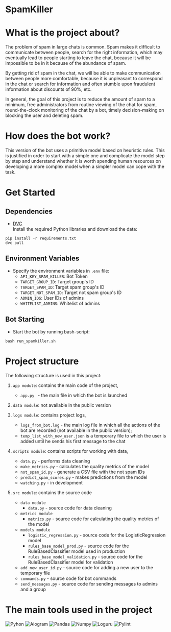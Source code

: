 # SpamKiller


# What is the project about?
The problem of spam in large chats is common. Spam makes it difficult to communicate between people, search for the right information, which may eventually lead to people starting to leave the chat, because it will be impossible to be in it because of the abundance of spam.

By getting rid of spam in the chat, we will be able to make communication between people more comfortable, because it is unpleasant to correspond in the chat or search for information and often stumble upon fraudulent information about discounts of 90%, etc.

In general, the goal of this project is to reduce the amount of spam to a minimum, free administrators from routine viewing of the chat for spam, round-the-clock monitoring of the chat by a bot, timely decision-making on blocking the user and deleting spam.


# How does the bot work?
This version of the bot uses a primitive model based on heuristic rules. This is justified in order to start with a simple one and complicate the model step by step and understand whether it is worth spending human resources on developing a more complex model when a simpler model can cope with the task.

# Get Started
## Dependencies
* [DVC](https://dvc.org/doc/install)\
Install the required Python libraries and download the data:
```
pip install -r requirements.txt
dvc pull
```
## Environment Variables
* Specify the environment variables in `.env` file:
  - `API_KEY_SPAM_KILLER`: Bot Token
  - `TARGET_GROUP_ID`: Target group's ID
  - `TARGET_SPAM_ID`: Target spam group's ID
  - `TARGET_NOT_SPAM_ID`: Target not spam group's ID
  - `ADMIN_IDS`: User IDs of admins
  - `WHITELIST_ADMINS`: Whitelist of admins

## Bot Starting
* Start the bot by running bash-script:
```
bash run_spamkiller.sh
```

# Project structure
The following structure is used in this project:
1. `app module`: contains the main code of the project,
    - `app.py ` - the main file in which the bot is launched

2. `data module`: not available in the public version

3. `logs module`: contains project logs,
    - `logs_from_bot.log` - the main log file in which all the actions of the bot are recorded (not available in the public version);
    - `temp_list_with_new_user.json` is a temporary file to which the user is added until he sends his first message to the chat

4. `scripts module`: contains scripts for working with data,
    - `data.py` - performs data cleaning
    - `make_metrics.py` - calculates the quality metrics of the model
    - `not_spam_id.py` - generate a CSV file with the not spam IDs
    - `predict_spam_scores.py` - makes predictions from the model
    - `watching.py` - in development
5. `src module`: contains the source code
    - `data module`
        * `data.py` - source code for data cleaning
    - `metrics module`
        * `metrics.py` - source code for calculating the quality metrics of the model
    - `models module`
        * `logistic_regression.py` - source code for the LogisticRegression model
        * `rules_base_model_prod.py` - source code for the RuleBasedClassifier model used in production
        * `rules_base_model_validation.py` - source code for the RuleBasedClassifier model for validation
    - `add_new_user_id.py` - source code for adding a new user to the temporary file
    - `commands.py` - source code for bot commands
    - `send_messages.py` - source code for sending messages to admins and a group


# The main tools used in the project
![Pyhon](https://img.shields.io/badge/-Python_3.10.8-090909?style=for-the-badge&logo=python) ![Aiogram](https://img.shields.io/badge/-Aiogram_2.25.1-090909?style=for-the-badge&logo=Aiogram)       ![Pandas](https://img.shields.io/badge/-pandas_1.3.0-090909?style=for-the-badge&logo=pandas) ![Numpy](https://img.shields.io/badge/-Numpy_1.21.1-090909?style=for-the-badge&logo=Numpy) ![Loguru](https://img.shields.io/badge/-Loguru_1.6.1-090909?style=for-the-badge&logo=xgboost) ![Pylint](https://img.shields.io/badge/-Pylint_2.10.0-090909?style=for-the-badge&logo=Pylint)
